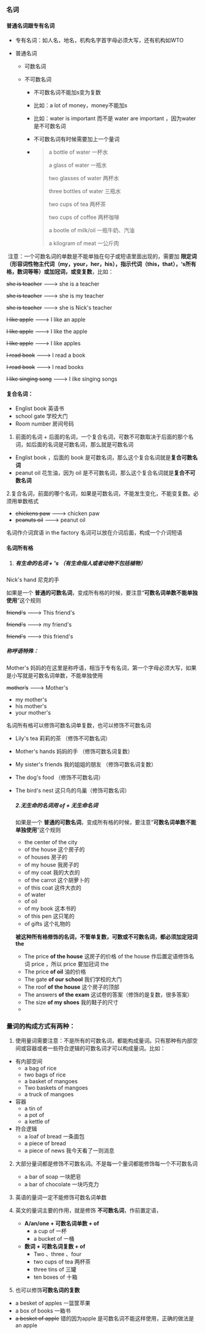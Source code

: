 ### 名词

#### 普通名词跟专有名词

* 专有名词：如人名，地名，机构名字首字母必须大写，还有机构如WTO

* 普通名词

  * 可数名词

  * 不可数名词

    * 不可数名词不能加s变为复数

    * 比如：a lot of money，money不能加s

    * 比如：water is important 而不是 water are important ，因为water是不可数名词

    * 不可数名词有时候需要加上一个量词

    * > a bottle of water  一杯水
      >
      > a glass of water  一瓶水
      >
      > two glasses of water 两杯水
      >
      > three bottles of water 三瓶水
      >
      > two cups of tea 两杯茶
      >
      > two cups of coffee 两杯咖啡
      >
      > a bootle of milk/oil 一瓶牛奶、汽油
      >
      > a kilogram of meat 一公斤肉



​	注意：一个可数名词的单数是不能单独在句子或短语里面出现的，需要加 **限定词（形容词性物主代词（my，your，her，his），指示代词（this，that），‘s所有格，数词等等）或加冠词，或变复数**，比如：

~~she is teacher~~ ---> she is a teacher 

~~she is teacher~~ ---> she is my teacher 

~~she is teacher~~ ---> she is Nick's teacher 

~~I like apple~~ ---> I like an apple 

~~I like apple~~ ---> I like the apple 

~~I like apple~~ ---> I like apples

~~I read book~~ ---> I read a book

~~I read book~~ ---> I read books

~~I like singing song~~ --->  I ilke singing songs



#### 复合名词：

* Englist book 英语书
* school gate 学校大门
* Room number 房间号码

1. 前面的名词 + 后面的名词，一个复合名词，可数不可数取决于后面的那个名词，如后面的名词是可数名词，那么就是可数名词

* Englist book ，后面的 book 是可数名词，那么这个复合名词就是**复合可数名词**
* peanut oil 花生油，因为 oil 是不可数名词，那么这个复合名词就是**复合不可数名词**

2.复合名词，前面的哪个名词，如果是可数名词，不能发生变化，不能变复数。必须用单数格式

* ~~chickens paw~~  ---> chicken paw
* ~~peanuts  oil~~ ---> peanut oil 

名词作介词宾语 in the factory 名词可以放在介词后面，构成一个介词短语



#### 名词所有格

1. ##### 有生命的名词 + 's （有生命指人或者动物不包括植物）

Nick's hand 尼克的手

如果是一个 **普通的可数名词**，变成所有格的时候，要注意“**可数名词单数不能单独使用**”这个规则

~~friend's~~  --->  This friend's 

~~friend's~~  ---> my friend's 

~~friend's~~  ---> this friend's 

##### **称呼语特殊**：

Mother's 妈妈的在这里是称呼语，相当于专有名词，第一个字母必须大写，如果是小写就是可数名词单数，不能单独使用

 ~~mother’s~~ --->  Mother's 

* my mother's 
* his mother's 
* your mother's 

名词所有格可以修饰可数名词单复数，也可以修饰不可数名词

* Lily's tea 莉莉的茶 （修饰不可数名词）

* Mother's  hands 妈妈的手 （修饰可数名词复数）

* My sister's  friends 我的姐姐的朋友 （修饰可数名词复数）

* The dog's food （修饰不可数名词）

* The bird's nest 这只鸟的鸟巢（修饰可数名词）

  ##### 2.无生命的名词用 of + 无生命名词

  如果是一个 **普通的可数名词**，变成所有格的时候，要注意“**可数名词单数不能单独使用**”这个规则

  * the center of the city 
  * of the house 这个房子的
  * of houses 房子的
  * of my house 我房子的
  * of my coat 我的大衣的
  * of the carrot 这个胡萝卜的
  * of this coat  这件大衣的
  * of water
  * of oil 
  * of my book 这本书的
  * of this pen 这只笔的
  * of gifts 这个礼物的

  **被这种所有格修饰的名词，不管单复数，可数或不可数名词，都必须加定冠词 the**

  * The price **of the house** 这房子的价格 of the house 作后置定语修饰名词 price ，所以 price 要加冠词 the
  * The price **of oil** 油的价格
  * The gate **of our school** 我们学校的大门
  * The roof **of the house** 这个房子的顶部
  * The answers **of the exam** 这试卷的答案（修饰的是复数，很多答案）
  * The size **of my shoes** 我的鞋子的尺寸
  * 

### 量词的构成方式有两种：

1. 使用量词需要注意：不是所有的可数名词，都能构成量词。只有那种有内部空间或容器或者一些符合逻辑的可数名词才可以构成量词。比如：

* 有内部空间
  * a bag of rice 
  * two bags of rice 
  * a basket of mangoes 
  * Two baskets of mangoes 
  * a truck of mangoes 
* 容器
  * a tin of
  * a pot of
  * a kettle of
* 符合逻辑
  * a loaf of bread 一条面包
  * a piece of bread 
  * a piece of news 我今天看了一则消息

2. 大部分量词都是修饰不可数名词。不是每一个量词都能修饰每一个不可数名词
   * a bar of soap 一块肥皂
   * a bar of chocolate 一块巧克力
3. 英语的量词一定不能修饰可数名词单数

1. 英文的量词主要的作用，就是修饰 **不可数名词**，作前置定语，
   * **A/an/one + 可数名词单数 + of** 
     * a cup of 一杯  
     * a bucket of 一桶
   * **数词 + 可数名词复数 + of**
     * Two 、three 、four
     * two cups of tea 两杯茶
     * three tins of 三罐
     * ten boxes of 十箱
2. 也可以修饰**可数名词的复数**

* a besket of apples 一篮筐苹果
* a box of books 一箱书
* ~~a besket of apple~~ 错的因为apple 是可数名词不能这样使用，正确的做法是an apple
